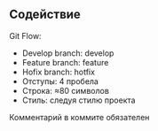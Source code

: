 Содействие
------------

Git Flow:
- Develop branch: develop
- Feature branch: feature
- Hofix branch: hotfix
- Отступы: 4 пробела
- Строка: ≈80 символов
- Стиль: следуя стилю проекта

Комментарий в коммите обязателен